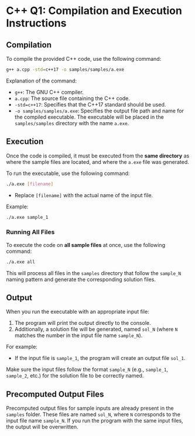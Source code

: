 # C++ Q1: Compilation and Execution Instructions

## Compilation

To compile the provided C++ code, use the following command:

```bash
g++ a.cpp -std=c++17 -o samples/samples/a.exe
```

Explanation of the command:
- `g++`: The GNU C++ compiler.
- `a.cpp`: The source file containing the C++ code.
- `-std=c++17`: Specifies that the C++17 standard should be used.
- `-o samples/samples/a.exe`: Specifies the output file path and name for the compiled executable. The executable will be placed in the `samples/samples` directory with the name `a.exe`.

## Execution

Once the code is compiled, it must be executed from the **same directory** as where the sample files are located, and where the `a.exe` file was generated.

To run the executable, use the following command:

```bash
./a.exe [filename]
```

- Replace `[filename]` with the actual name of the input file.
  
Example:
```bash
./a.exe sample_1
```

### Running All Files

To execute the code on **all sample files** at once, use the following command:

```bash
./a.exe all
```

This will process all files in the `samples` directory that follow the `sample_N` naming pattern and generate the corresponding solution files.

## Output

When you run the executable with an appropriate input file:
1. The program will print the output directly to the console.
2. Additionally, a solution file will be generated, named `sol_N` (where `N` matches the number in the input file name `sample_N`).

For example:
- If the input file is `sample_1`, the program will create an output file `sol_1`.

Make sure the input files follow the format `sample_N` (e.g., `sample_1`, `sample_2`, etc.) for the solution file to be correctly named.

## Precomputed Output Files

Precomputed output files for sample inputs are already present in the `samples` folder. These files are named `sol_N`, where `N` corresponds to the input file name `sample_N`. If you run the program with the same input files, the output will be overwritten.
